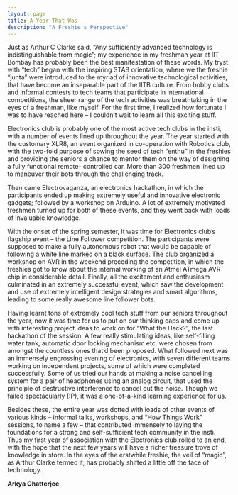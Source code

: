 ```yaml
---
layout: page
title: A Year That Was
description: "A Freshie's Perspective"
---
```


Just as Arthur C Clarke said, “Any sufficiently advanced technology is 
indistinguishable from magic”; my experience in my freshman year at 
IIT Bombay has probably been the best manifestation of these words.
My tryst with “tech” began with the inspiring STAB orientation, where 
we the freshie “junta” were introduced to the myriad of innovative 
technological activities, that have become an inseparable part of the 
IITB culture. From hobby clubs and informal contests to tech teams that 
participate in international competitions, the sheer range of the tech 
activities was breathtaking in the eyes of a freshman, like myself. For 
the first time, I realized how fortunate I was to have reached here – I 
couldn’t wait to learn all this exciting stuff.

Electronics club is probably one of the most active tech clubs in the 
insti, with a number of events lined up throughout the year. The year 
started with the customary XLR8, an event organized in co-operation 
with Robotics club, with the two-fold purpose of sowing the seed of 
tech “enthu” in the freshies and providing the seniors a chance to 
mentor them on the way of designing a fully functional remote-
controlled car. More than 300 freshmen lined up to maneuver their 
bots through the challenging track. 

Then came Electrovaganza, an electronics hackathon, in which the 
participants ended up making extremely useful and innovative 
electronic gadgets; followed by a workshop on Arduino. A lot of 
extremely motivated freshmen turned up for both of these events, and 
they went back with loads of invaluable knowledge.

With the onset of the spring semester, it was time for Electronics club’s 
flagship event – the Line Follower competition. The participants were 
supposed to make a fully autonomous robot that would be capable of 
following a white line marked on a black surface. The club organized a 
workshop on AVR in the weekend preceding the competition, in which 
the freshies got to know about the internal working of an Atmel 
ATmega AVR chip in considerable detail. Finally, all the excitement and 
enthusiasm culminated in an extremely successful event, which saw the 
development and use of extremely intelligent design strategies and 
smart algorithms, leading to some really awesome line follower bots.

Having learnt tons of extremely cool tech stuff from our seniors 
throughout the year, now it was time for us to put on our thinking caps 
and come up with interesting project ideas to work on for “What the 
Hack?”, the last hackathon of the session. A few really stimulating 
ideas, like self-filling water tank, automatic door locking mechanism 
etc. were chosen from amongst the countless ones that’d been 
proposed. What followed next was an immensely engrossing evening of 
electronics, with seven different teams working on independent 
projects, some of which were completed successfully. Some of us tried 
our hands at making a noise cancelling system for a pair of headphones 
using an analog circuit, that used the principle of destructive 
interference to cancel out the noise. Though we failed spectacularly 
(:P), it was a one-of-a-kind learning experience for us.

Besides these, the entire year was dotted with loads of other events of 
various kinds – informal talks, workshops, and “How Things Work” 
sessions, to name a few – that contributed immensely to laying the 
foundations for a strong and self-sufficient tech community in the insti.
Thus my first year of association with the Electronics club rolled to an 
end, with the hope that the next few years will have a richer treasure 
trove of knowledge in store. In the eyes of the erstwhile freshie, the veil 
of “magic”, as Arthur Clarke termed it, has probably shifted a little off 
the face of technology.

**Arkya Chatterjee**
